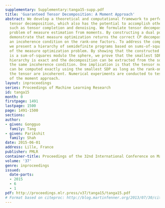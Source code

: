 ```yaml
---
supplementary: Supplementary:tanga15-supp.pdf
title: 'Guaranteed Tensor Decomposition: A Moment Approach'
abstract: We develop a theoretical and computational framework to perform guaranteed
  tensor decomposition, which also has the potential to accomplish other tensor tasks
  such as tensor completion and denoising. We formulate tensor decomposition as a
  problem of measure estimation from moments. By constructing a dual polynomial, we
  demonstrate that measure optimization returns the correct CP decomposition under
  an incoherence condition on the rank-one factors. To address the computational challenge,
  we present a hierarchy of semidefinite programs based on sums-of-squares relaxations
  of the measure optimization problem. By showing that the constructed dual polynomial
  is a sum-of-squares modulo the sphere, we prove that the smallest SDP in the relaxation
  hierarchy is exact and the decomposition can be extracted from the solution under
  the same incoherence condition. One implication is that the tensor nuclear norm
  can be computed exactly using the smallest SDP as long as the rank-one factors of
  the tensor are incoherent. Numerical experiments are conducted to test the performance
  of the moment approach.
layout: inproceedings
series: Proceedings of Machine Learning Research
id: tanga15
month: 0
firstpage: 1491
lastpage: 1500
page: 1491-1500
sections: 
author:
- given: Gongguo
  family: Tang
- given: Parikshit
  family: Shah
date: 2015-06-01
address: Lille, France
publisher: PMLR
container-title: Proceedings of the 32nd International Conference on Machine Learning
volume: '37'
genre: inproceedings
issued:
  date-parts:
  - 2015
  - 6
  - 1
pdf: http://proceedings.mlr.press/v37/tanga15/tanga15.pdf
# Format based on citeproc: http://blog.martinfenner.org/2013/07/30/citeproc-yaml-for-bibliographies/
---
```

